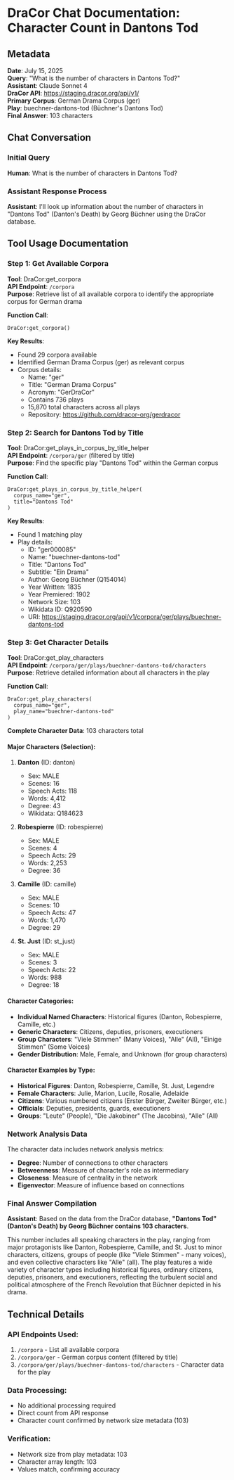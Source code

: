 # DraCor Chat Documentation: Character Count in Dantons Tod

## Metadata

**Date**: July 15, 2025  
**Query**: "What is the number of characters in Dantons Tod?"  
**Assistant**: Claude Sonnet 4  
**DraCor API**: https://staging.dracor.org/api/v1/  
**Primary Corpus**: German Drama Corpus (ger)  
**Play**: buechner-dantons-tod (Büchner's Dantons Tod)  
**Final Answer**: 103 characters

## Chat Conversation

### Initial Query
**Human**: What is the number of characters in Dantons Tod?

### Assistant Response Process

**Assistant**: I'll look up information about the number of characters in "Dantons Tod" (Danton's Death) by Georg Büchner using the DraCor database.

## Tool Usage Documentation

### Step 1: Get Available Corpora
**Tool**: DraCor:get_corpora  
**API Endpoint**: `/corpora`  
**Purpose**: Retrieve list of all available corpora to identify the appropriate corpus for German drama

**Function Call**:
```
DraCor:get_corpora()
```

**Key Results**: 
- Found 29 corpora available
- Identified German Drama Corpus (ger) as relevant corpus
- Corpus details:
  - Name: "ger"
  - Title: "German Drama Corpus"  
  - Acronym: "GerDraCor"
  - Contains 736 plays
  - 15,870 total characters across all plays
  - Repository: https://github.com/dracor-org/gerdracor

### Step 2: Search for Dantons Tod by Title
**Tool**: DraCor:get_plays_in_corpus_by_title_helper  
**API Endpoint**: `/corpora/ger` (filtered by title)  
**Purpose**: Find the specific play "Dantons Tod" within the German corpus

**Function Call**:
```
DraCor:get_plays_in_corpus_by_title_helper(
  corpus_name="ger",
  title="Dantons Tod"
)
```

**Key Results**:
- Found 1 matching play
- Play details:
  - ID: "ger000085"
  - Name: "buechner-dantons-tod"
  - Title: "Dantons Tod"
  - Subtitle: "Ein Drama"
  - Author: Georg Büchner (Q154014)
  - Year Written: 1835
  - Year Premiered: 1902
  - Network Size: 103
  - Wikidata ID: Q920590
  - URI: https://staging.dracor.org/api/v1/corpora/ger/plays/buechner-dantons-tod

### Step 3: Get Character Details
**Tool**: DraCor:get_play_characters  
**API Endpoint**: `/corpora/ger/plays/buechner-dantons-tod/characters`  
**Purpose**: Retrieve detailed information about all characters in the play

**Function Call**:
```
DraCor:get_play_characters(
  corpus_name="ger",
  play_name="buechner-dantons-tod"
)
```

**Complete Character Data**: 103 characters total

#### Major Characters (Selection):
1. **Danton** (ID: danton)
   - Sex: MALE
   - Scenes: 16
   - Speech Acts: 118
   - Words: 4,412
   - Degree: 43
   - Wikidata: Q184623

2. **Robespierre** (ID: robespierre)
   - Sex: MALE
   - Scenes: 4
   - Speech Acts: 29
   - Words: 2,253
   - Degree: 36

3. **Camille** (ID: camille)
   - Sex: MALE
   - Scenes: 10
   - Speech Acts: 47
   - Words: 1,470
   - Degree: 29

4. **St. Just** (ID: st_just)
   - Sex: MALE
   - Scenes: 3
   - Speech Acts: 22
   - Words: 988
   - Degree: 18

#### Character Categories:
- **Individual Named Characters**: Historical figures (Danton, Robespierre, Camille, etc.)
- **Generic Characters**: Citizens, deputies, prisoners, executioners
- **Group Characters**: "Viele Stimmen" (Many Voices), "Alle" (All), "Einige Stimmen" (Some Voices)
- **Gender Distribution**: Male, Female, and Unknown (for group characters)

#### Character Examples by Type:
- **Historical Figures**: Danton, Robespierre, Camille, St. Just, Legendre
- **Female Characters**: Julie, Marion, Lucile, Rosalie, Adelaide
- **Citizens**: Various numbered citizens (Erster Bürger, Zweiter Bürger, etc.)
- **Officials**: Deputies, presidents, guards, executioners
- **Groups**: "Leute" (People), "Die Jakobiner" (The Jacobins), "Alle" (All)

### Network Analysis Data
The character data includes network analysis metrics:
- **Degree**: Number of connections to other characters
- **Betweenness**: Measure of character's role as intermediary
- **Closeness**: Measure of centrality in the network
- **Eigenvector**: Measure of influence based on connections

### Final Answer Compilation
**Assistant**: Based on the data from the DraCor database, **"Dantons Tod" (Danton's Death) by Georg Büchner contains 103 characters**.

This number includes all speaking characters in the play, ranging from major protagonists like Danton, Robespierre, Camille, and St. Just to minor characters, citizens, groups of people (like "Viele Stimmen" - many voices), and even collective characters like "Alle" (all). The play features a wide variety of character types including historical figures, ordinary citizens, deputies, prisoners, and executioners, reflecting the turbulent social and political atmosphere of the French Revolution that Büchner depicted in his drama.

## Technical Details

### API Endpoints Used:
1. `/corpora` - List all available corpora
2. `/corpora/ger` - German corpus content (filtered by title)
3. `/corpora/ger/plays/buechner-dantons-tod/characters` - Character data for the play

### Data Processing:
- No additional processing required
- Direct count from API response
- Character count confirmed by network size metadata (103)

### Verification:
- Network size from play metadata: 103
- Character array length: 103
- Values match, confirming accuracy